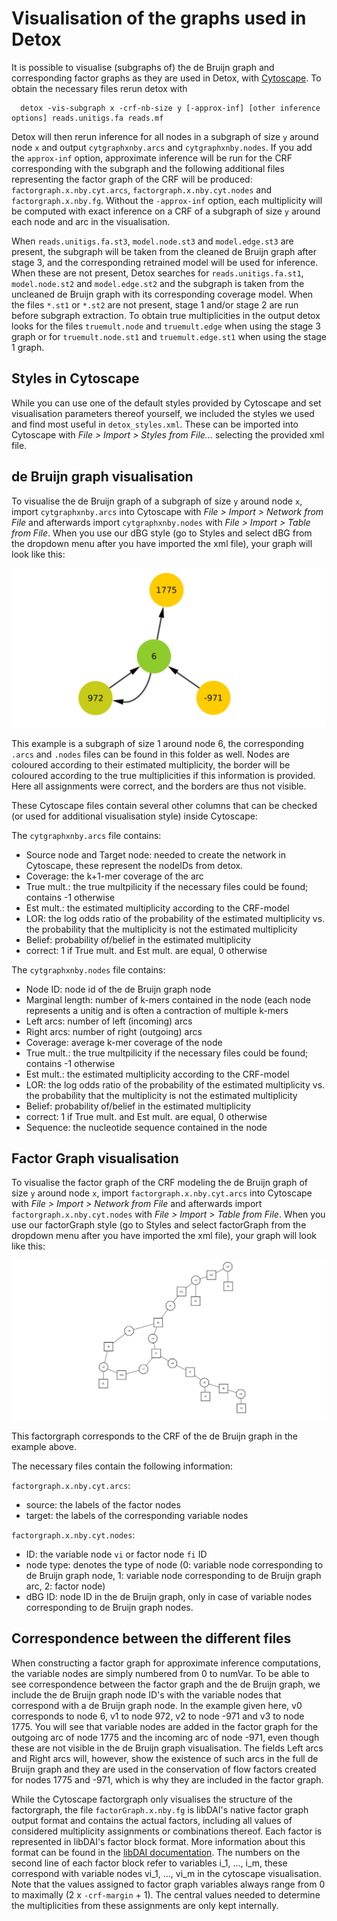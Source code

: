 # Visualisation of the graphs used in Detox

It is possible to visualise (subgraphs of) the de Bruijn graph and corresponding factor graphs as they are used in Detox, with [Cytoscape](https://cytoscape.org/).
To obtain the necessary files rerun detox with 

      detox -vis-subgraph x -crf-nb-size y [-approx-inf] [other inference options] reads.unitigs.fa reads.mf

Detox will then rerun inference for all nodes in a subgraph of size `y` around node `x` and output `cytgraphxnby.arcs` and `cytgraphxnby.nodes`. If you add the `approx-inf` option, approximate inference will be run for the CRF corresponding with the subgraph and the following additional files representing the factor graph of the CRF will be produced: `factorgraph.x.nby.cyt.arcs`, `factorgraph.x.nby.cyt.nodes` and `factorgraph.x.nby.fg`. Without the `-approx-inf` option, each multiplicity will be computed with exact inference on a CRF of a subgraph of size `y` around each node and arc in the visualisation. 

When `reads.unitigs.fa.st3`, `model.node.st3` and `model.edge.st3` are present, the subgraph will be taken from the cleaned de Bruijn graph after stage 3, and the corresponding retrained model will be used for inference. When these are not present, Detox searches for `reads.unitigs.fa.st1`, `model.node.st2` and `model.edge.st2` and the subgraph is taken from the uncleaned de Bruijn graph with its corresponding coverage model. When the files `*.st1` or `*.st2` are not present, stage 1 and/or stage 2 are run before subgraph extraction. To obtain true multiplicities in the output detox looks for the files `truemult.node` and `truemult.edge` when using the stage 3 graph or for `truemult.node.st1` and `truemult.edge.st1` when using the stage 1 graph.

## Styles in Cytoscape

While you can use one of the default styles provided by Cytoscape and set visualisation parameters thereof yourself, we included the styles we used and find most useful in `detox_styles.xml`. These can be imported into Cytoscape with *File > Import > Styles from File...* selecting the provided xml file. 

## de Bruijn graph visualisation
To visualise the de Bruijn graph of a subgraph of size `y` around node `x`, import `cytgraphxnby.arcs` into Cytoscape with *File > Import > Network from File* and afterwards import `cytgraphxnby.nodes` with *File > Import > Table from File*. When you use our dBG style (go to Styles and select dBG from the dropdown menu after you have imported the xml file), your graph will look like this: 

![example de Bruijn graph](cytgraph6nb1.png)

This example is a subgraph of size 1 around node 6, the corresponding `.arcs` and `.nodes` files can be found in this folder as well. Nodes are coloured according to their estimated multiplicity, the border will be coloured according to the true multiplicities if this information is provided. Here all assignments were correct, and the borders are thus not visible.

These Cytoscape files contain several other columns that can be checked (or used for additional visualisation style) inside Cytoscape:

The `cytgraphxnby.arcs` file contains:
  - Source node and Target node: needed to create the network in Cytoscape, these represent the nodeIDs from detox.
  - Coverage: the k+1-mer coverage of the arc
  - True mult.: the true multpilicity if the necessary files could be found; contains -1 otherwise
  - Est mult.: the estimated multiplicity according to the CRF-model
  - LOR: the log odds ratio of the probability of the estimated multiplicity vs. the probability that the multiplicity is not the estimated multiplicity
  - Belief: probability of/belief in the estimated multiplicity
  - correct: 1 if True mult. and Est mult. are equal, 0 otherwise

The  `cytgraphxnby.nodes` file contains:
  - Node ID: node id of the de Bruijn graph node
  - Marginal length: number of k-mers contained in the node (each node represents a unitig and is often a contraction of multiple k-mers
  - Left arcs: number of left (incoming) arcs
  - Right arcs: number of right (outgoing) arcs
  - Coverage: average k-mer coverage of the node
  - True mult.: the true multpilicity if the necessary files could be found; contains -1 otherwise
  - Est mult.: the estimated multiplicity according to the CRF-model
  - LOR: the log odds ratio of the probability of the estimated multiplicity vs. the probability that the multiplicity is not the estimated multiplicity
  - Belief: probability of/belief in the estimated multiplicity
  - correct: 1 if True mult. and Est mult. are equal, 0 otherwise
  - Sequence: the nucleotide sequence contained in the node

## Factor Graph visualisation

To visualise the factor graph of the CRF modeling the de Bruijn graph of size `y` around node `x`, import `factorgraph.x.nby.cyt.arcs` into Cytoscape with *File > Import > Network from File* and afterwards import `factorgraph.x.nby.cyt.nodes` with *File > Import > Table from File*. 
When you use our factorGraph style (go to Styles and select factorGraph from the dropdown menu after you have imported the xml file), your graph will look like this: 

![corresponding CRF factorgraph](factorgraph.6.nb1.cyt.png)

This factorgraph corresponds to the CRF of the de Bruijn graph in the example above.

The necessary files contain the following information:

`factorgraph.x.nby.cyt.arcs`:
  - source: the labels of the factor nodes
  - target: the labels of the corresponding variable nodes

`factorgraph.x.nby.cyt.nodes`:
  - ID: the variable node `vi` or factor node `fi` ID
  - node type: denotes the type of node (0: variable node corresponding to de Bruijn graph node, 1: variable node corresponding to de Bruijn graph arc, 2: factor node)
  - dBG ID: node ID in the de Bruijn graph, only in case of variable nodes corresponding to de Bruijn graph nodes.

## Correspondence between the different files

When constructing a factor graph for approximate inference computations, the variable nodes are simply numbered from 0 to numVar. To be able to see correspondence between the factor graph and the de Bruijn graph, we include the de Bruijn graph node ID's with the variable nodes that correspond with a de Bruijn graph node.
In the example given here, v0 corresponds to node 6, v1 to node 972, v2 to node -971 and v3 to node 1775.
You will see that variable nodes are added in the factor graph for the outgoing arc of node 1775 and the incoming arc of node -971, even though these are not visible in the de Bruijn graph visualisation. The fields Left arcs and Right arcs will, however, show the existence of such arcs in the full de Bruijn graph and they are used in the conservation of flow factors created for nodes 1775 and -971, which is why they are included in the factor graph.

While the Cytoscape factorgraph only visualises the structure of the factorgraph, the file `factorGraph.x.nby.fg` is libDAI's native factor graph output format and contains the actual factors, including all values of considered multiplicity assignments or combinations thereof. Each factor is represented in libDAI's factor block format. More information about this format can be found in the [libDAI documentation](https://staff.fnwi.uva.nl/j.m.mooij/libDAI/doc/fileformats.html). The numbers on the second line of each factor block refer to variables i_1, ..., i_m, these correspond with variable nodes vi_1, ..., vi_m in the cytoscape visualisation. Note that the values assigned to factor graph variables always range from 0 to maximally (2 x `-crf-margin` + 1). The central values needed to determine the multiplicities from these assignments are only kept internally.
